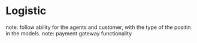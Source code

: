 # Logistic
note: follow ability for the agents and customer, with the type of the positin in the models.
note: payment gateway functionality 